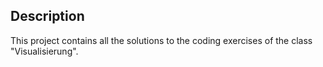 ## Description
This project contains all the solutions to the coding exercises of the class "Visualisierung".